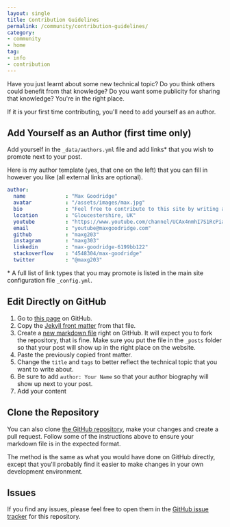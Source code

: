 ```yaml
---
layout: single
title: Contribution Guidelines
permalink: /community/contribution-guidelines/
category:
- community
- home
tag:
- info
- contribution
---
```


Have you just learnt about some new technical topic? Do you think others could benefit from that knowledge? Do you want some publicity for sharing that knowledge? You're in the right place.

If it is your first time contributing, you'll need to add yourself as an author.

## Add Yourself as an Author (first time only)
Add yourself in the `_data/authors.yml` file and add links\* that you wish to promote next to your post.

Here is my author template (yes, that one on the left) that you can fill in however you like (all external links are optional).

``` yml
author:
  name             : "Max Goodridge"
  avatar           : "/assets/images/max.jpg"
  bio              : "Feel free to contribute to this site by writing a post and opening a pull request on GitHub."
  location         : "Gloucestershire, UK"
  youtube          : "https://www.youtube.com/channel/UCAx4nmhI7S1RcPiaG-Uw0tg"
  email            : "youtube@maxgoodridge.com"
  github           : "maxg203"
  instagram        : "maxg303"
  linkedin         : "max-goodridge-6199bb122"
  stackoverflow    : "4548304/max-goodridge"
  twitter          : "@maxg203"
```

\* A full list of link types that you may promote is listed in the main site configuration file `_config.yml`.

## Edit Directly on GitHub
1. Go to [this page](https://github.com/maxg203/docs/edit/master/_posts/2017-03-20-contribution-guidelines.md) on GitHub.
2. Copy the [Jekyll front matter](https://jekyllrb.com/docs/frontmatter/) from that file.
3. Create a [new markdown file](https://github.com/maxg203/docs/new/master/_posts) right on GitHub. It will expect you to fork the repository, that is fine. Make sure you put the file in the `_posts` folder so that your post will show up in the right place on the website.
4. Paste the previously copied front matter.
5. Change the `title` and `tags` to better reflect the technical topic that you want to write about.
6. Be sure to add `author: Your Name` so that your author biography will show up next to your post.
6. Add your content

## Clone the Repository
You can also clone [the GitHub repository](http://github.com/maxg203/docs), make your changes and create a pull request. Follow some of the instructions above to ensure your markdown file is in the expected format.

The method is the same as what you would have done on GitHub directly, except that you'll probably find it easier to make changes in your own development environment.

## Issues
If you find any issues, please feel free to open them in the [GitHub issue tracker](https://github.com/maxg203/docs/issues) for this repository.
